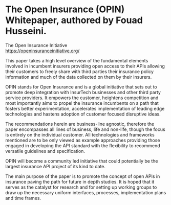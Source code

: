 # The Open Insurance (OPIN) Whitepaper, authored by Fouad Husseini.
The Open Insurance Initiative </br>
https://openinsuranceinitiative.org/
<p>This paper takes a high level overview of the fundamental elements involved in incumbent insurers providing open access to their APIs allowing their customers to freely share with third parties their insurance policy information and much of the data collected on them by their insurers.</p>
<p>OPIN stands for Open Insurance and is a global initiative that sets out to promote deep integration with InsurTech  businesses and other third party service providers. It empowers the customer, heightens competition and most importantly aims to propel the insurance incumbents on a path that fosters better experimentation, accelerates implementation of leading edge technologies and hastens adoption of customer focused disruptive ideas. </p>
<p>The recommendations herein are business-line agnostic, therefore the paper encompasses all lines of business, life and non-life, though the focus is entirely on the individual customer. All technologies and frameworks mentioned are to be only viewed as example approaches providing those engaged in developing the API standard with the flexibility to recommend versatile guidelines and specification.</p>
<p>OPIN will become a community led initiative that could potentially be the largest insurance API project of its kind to date.</p>
<p>The main purpose of the paper is to promote the concept of open APIs in insurance paving the path for future in depth studies. It is hoped that it serves as the catalyst for research and for setting up working groups to draw up the necessary uniform interfaces, processes, implementation plans and time frames.
</p>
